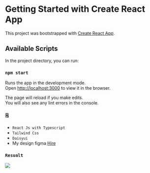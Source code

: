 # Getting Started with Create React App

This project was bootstrapped with [Create React App](https://github.com/facebook/create-react-app).

## Available Scripts

In the project directory, you can run:

### `npm start`

Runs the app in the development mode.\
Open [http://localhost:3000](http://localhost:3000) to view it in the browser.

The page will reload if you make edits.\
You will also see any lint errors in the console.

### `🗒️`
* `React Js with Typescript`
* `Tailwind Css`
* `Daisyui`
* My design figma <a href="https://www.figma.com/file/ZWYyKOhBVEM13gkr4SNFdv/todo-app?node-id=12%3A366" target="_blank">Hire</a>

### `Resualt`
<img src="public/priview.png"/>

